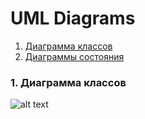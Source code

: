 # UML Diagrams
1. [Диаграмма классов](#1)<br>
2. [Диаграммы состояния](#2)<br>

<a name="1"/>

### 1. Диаграмма классов 
![alt text](https://github.com/WioWio/Tendro/new/master/Diagrams/ClassDiagram.jpg)
